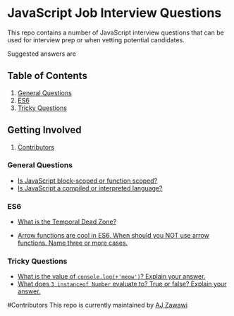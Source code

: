 # JavaScript Job Interview Questions

This repo contains a number of JavaScript interview questions that can be used for interview prep or when vetting potential candidates.

Suggested answers are


## Table of Contents

1. [General Questions](#general-questions)
1. [ES6](#es6)
1. [Tricky Questions](#tricky-questions)


## Getting Involved

1. [Contributors](#contributors)

### General Questions
* [Is JavaScript block-scoped or function scoped?](https://github.com/ajzawawi/js-interview-prep/blob/master/answers/general/function-or-block-scope.md)
* [Is JavaScript a compiled or interpreted language?]()


### ES6

* [What is the Temporal Dead Zone?](https://github.com/ajzawawi/js-interview-prep/blob/master/answers/es6/temporal-dead-zone.md)

* [Arrow functions are cool in ES6. When should you NOT use arrow functions. Name three or more cases.](https://github.com/ajzawawi/js-interview-prep/blob/master/answers/es6/when-not-to-use-arrow-functions.md)


### Tricky Questions
* [What is the value of `console.log(+'meow')`? Explain your answer.](https://github.com/ajzawawi/js-interview-prep/blob/master/answers/tricky/unaryOperator.md)
* [What does `3 instanceof Number` evaluate to? True or false? Explain your answer.](https://github.com/ajzawawi/js-interview-prep/blob/master/answers/tricky/primitiveValues.md)


#Contributors
This repo is currently maintained by [AJ Zawawi](https://github.com/ajzawawi)